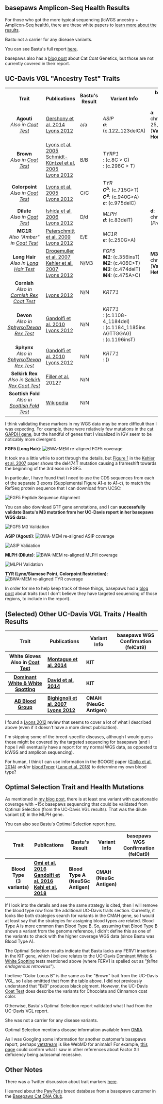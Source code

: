 basepaws Amplicon-Seq Health Results
-----------------

For those who got the more typical sequencing (lcWGS ancestry + Amplicon-Seq health), there are these white papers to [learn more about the results](https://www.basepaws.com/wp-content/uploads/2019/09/Feline-Health-Markers.pdf).

Bastu not a carrier for any disease variants.

You can see Bastu's full report [here](https://github.com/cwarden45/Bastu_Cat_Genome/blob/master/Bastu_basepaws_lcWGS%2BAmpliconSeq_200108.pdf).

basepaws also has a [blog post](https://www.basepaws.com/blog/cat-coat-genetics/) about Cat Coat Genetics, but those are not currently covered in their report.

UC-Davis VGL "Ancestry Test" Traits
-----------------

<table>
  <tbody>
    <tr>
      <th align="center">Trait</th>
      <th align="center">Publications</th>
      <th align="center">Bastu's Result</th>
	<th align="center">Variant Info</th>
	<th align="center">basepaws WGS Confirmation</br>(felCat9)</th>
    </tr>
    <tr>
	    <td align="center"><b>Agouti</b><br><i>Also in <a href="https://www.vgl.ucdavis.edu/services/coatcolorcat.php">Coat Test</a></i></td>
      <td align="left"><a href="https://www.ncbi.nlm.nih.gov/pubmed/25143047">Gershony et al. 2014</a><br><a href="https://www.ncbi.nlm.nih.gov/pmc/articles/PMC3541004/">Lyons 2012</a></td>
      <td align="left">a/a</td>
	  <td align="left"><i>ASIP </i><br><i><b>a</b>: </i>(c.122_123delCA)</td>
	  <td align="left"><b>a</b>: chrA3:25,086,566-25,086,567 (<b>Validated Homozygous</b>)</td>
    </tr>
    <tr>
	    <td align="center"><b>Brown</b><br><i>Also in <a href="https://www.vgl.ucdavis.edu/services/coatcolorcat.php">Coat Test</a></i></td>
      <td align="left"><a href="https://www.ncbi.nlm.nih.gov/pubmed/16104383">Lyons et al. 2005</a><br><a href="https://www.ncbi.nlm.nih.gov/pubmed/15858157">Schmidt-Küntzel et al. 2005</a><br><a href="https://www.ncbi.nlm.nih.gov/pmc/articles/PMC3541004/">Lyons 2012</a></td>
      <td align="left">B/B</td>
	  <td align="left"><i>TYRP1 </i><br><i>: </i>(c.8C > G)<br><i>: </i>(c.298C > T)</td>
	  <td align="left"></td>
    </tr>
    <tr>
	    <td align="center"><b>Colorpoint</b><br><i>Also in <a href="https://www.vgl.ucdavis.edu/services/coatcolorcat.php">Coat Test</a></i></td>
      <td align="left"><a href="https://www.ncbi.nlm.nih.gov/pubmed/15771720">Lyons et al. 2005</a><br><a href="https://www.ncbi.nlm.nih.gov/pmc/articles/PMC3541004/">Lyons 2012</a></td>
      <td align="left">C/C</td>
	<td align="left"><i>TYR </i><br><i><b>C<sup>b</sup></b>: </i>(c.715G>T)<br><i><b>C<sup>S</sup></b>: </i>(c.940G>A)<br><i><b>c</b>: </i>(c.975delC)</td>
      <td align="left"></td>
    </tr>
    <tr>
	    <td align="center"><b>Dilute</b><br><i>Also in <a href="https://www.vgl.ucdavis.edu/services/coatcolorcat.php">Coat Test</a></i></td>
      <td align="left"><a href="https://www.ncbi.nlm.nih.gov/pubmed/16860533">Ishida et al. 2006</a><br><a href="https://www.ncbi.nlm.nih.gov/pmc/articles/PMC3541004/">Lyons 2012</a></td>
      <td align="left">D/d</td>
	  <td align="left"><i>MLPH </i><br><i><b>d</b>: </i>(c.83delT)</td>
	    <td align="left"><b>d</b>: chrC1:219,396,820 (<i>Present in <b>1</b> Read</i>)</td>
    </tr>
    <tr>
	    <td align="center"><b>MC1R</b><br><i>Also "Amber" in <a href="https://www.vgl.ucdavis.edu/services/coatcolorcat.php">Coat Test</a></i></td>
      <td align="left"><a href="https://www.ncbi.nlm.nih.gov/pubmed/19422360">Peterschmitt et al. 2009</a><br><a href="https://www.ncbi.nlm.nih.gov/pmc/articles/PMC3541004/">Lyons 2012</a></td>
      <td align="left">E/E</td>
	  <td align="left"><i>MC1R </i><br><i><b>e</b>: </i>(c.250G>A)</td>
	  <td align="left"></td>
    </tr>
    <tr>
	    <td align="center"><b>Long Hair</b><br><i>Also in <a href="https://www.vgl.ucdavis.edu/services/cat/CatLongHair.php">Long Hair Test</a></i></td>
      <td align="left"><a href="https://www.ncbi.nlm.nih.gov/pubmed/17433015">Drogemuller et al. 2007</a><br><a href="https://www.ncbi.nlm.nih.gov/pubmed/17767004">Kehler et al. 2007</a><br><a href="https://www.ncbi.nlm.nih.gov/pmc/articles/PMC3541004/">Lyons 2012</a></td>
      <td align="left">N/M3</td>
	  <td align="left"><i>FGF5</i><br><i><b>M1</b>: </i>(c.356insT)<br><i><b>M2</b>: </i>(c.406C>T)<br><i><b>M3</b>: </i>(c.474delT)<br><i><b>M4</b>: </i>(c.475A>C)</td>
	    <td align="left"><b>M3</b>: chrB1:142,165,953 (<b>Validated Heterozygous</b>)</td>
    </tr>
    <tr>
	    <td align="center"><b>Cornish</b><br><i>Also in <a href="https://www.vgl.ucdavis.edu/services/cat/CornishRex.php">Cornish Rex Coat Test</a></i></td>
      <td align="left"><br><a href="https://www.ncbi.nlm.nih.gov/pmc/articles/PMC3541004/">Lyons 2012</a></td>
      <td align="left">N/N</td>
      <td align="left"><i>KRT71 </i></td>
      <td align="left"></td>
    </tr>
    <tr>
	    <td align="center"><b>Devon</b><br><i>Also in <a href="https://www.vgl.ucdavis.edu/services/cat/SphynxDevonRexCoat.php">Sphynx/Devon Rex Test</a></i></td>
      <td align="left"><a href="https://www.ncbi.nlm.nih.gov/pubmed/20953787">Gandolfi et al. 2010</a><br><a href="https://www.ncbi.nlm.nih.gov/pmc/articles/PMC3541004/">Lyons 2012</a></td>
      <td align="left">N/N</td>
	  <td align="left"><i>KRT71 </i><br><i>: </i>(c.1108-4_1184del)<br><i>: </i>(c.1184_1185ins AGTTGGAG)<br><i>: </i>(c.1196insT)</td>
	  <td align="left"></td>
    </tr>
    <tr>
	    <td align="center"><b>Sphynx</b><br><i>Also in <a href="https://www.vgl.ucdavis.edu/services/cat/SphynxDevonRexCoat.php">Sphynx/Devon Rex Test</a></i></td>
      <td align="left"><a href="https://www.ncbi.nlm.nih.gov/pubmed/20953787">Gandolfi et al. 2010</a><br><a href="https://www.ncbi.nlm.nih.gov/pmc/articles/PMC3541004/">Lyons 2012</a></td>
      <td align="left">N/N</td>
	  <td align="left"><i>KRT71 </i><br><i>: </i>()</td>
	  <td align="left"></td>
    </tr>
    <tr>
	    <td align="center"><b>Selkirk Rex</b><br><i>Also in <a href="https://www.vgl.ucdavis.edu/services/cat/SelkirkRex.php">Selkirk Rex Coat Test</a></i></td>
      <td align="left"><a href="https://www.ncbi.nlm.nih.gov/pmc/articles/PMC3695623/">Filler et al. 2012?</a></td>
      <td align="left">N/N</td>
	  <td align="left"></td>
	  <td align="left"></td>
    </tr>
    <tr>
	    <td align="center"><b>Scottish Fold</b><br><i>Also in <a href="https://www.vgl.ucdavis.edu/services/ScottishFold.php">Scottish Fold Test</a></i></td>
      <td align="left"><a href="https://en.wikipedia.org/wiki/Scottish_Fold">Wikipedia</a></td>
      <td align="left">N/N</td>
	  <td align="left"></td>
	  <td align="left"></td>
    </tr>
</tbody>
</table>

I think validating these markers in my WGS data may be more difficult than I was expecting.  For example, there were relatively few mutations in the [cat GAPDH gene](https://github.com/cwarden45/Bastu_Cat_Genome/blob/master/Basepaws_Notes/IGV_BWA-MEM_Realign_Coverage_GAPDH.PNG), but the handful of genes that I visualized in IGV seem to be noticably more divergent:

**FGF5 (Long Hair)**:
![BWA-MEM re-aligned FGF5 coverage](FGF5_LongHair.png "coverage in cat FGF5 gene")

It took me a little while to sort through the details, but [Figure 1](https://www.ncbi.nlm.nih.gov/pmc/articles/PMC3756544/figure/F1/) in the [Kehler et al. 2007](https://www.ncbi.nlm.nih.gov/pubmed/17767004) paper shows the del474T mutation causing a frameshift towards the beginning of the 3rd exon in FGF5.

In particular, I have found that I need to use the CDS sequences from each of the separate 3 exons (Supplemental Figure A1-a to A1-c), to match the RefSeq protein sequence that I can download from UCSC:

![FGF5 Peptide Sequence Alignment](FGF5_ClustalOmega.PNG "FGF5 Peptide Sequence Alignment")

You can also download GTF gene annotations, and I can **successfully validate Bastu's M3 mutation from her UC-Davis report in her basepaws WGS data**:

![FGF5 M3 Validation](Bastu_M3_Validation.png "FGF5 M3 Validation")

**ASIP (Agouti)**:
![BWA-MEM re-aligned ASIP coverage](ASIP_Agouti.png "coverage in cat ASIP gene")

![ASIP Validation](Bastu_ASIP_Validation.png "ASIP Validation")

**MLPH (Dilute)**:
![BWA-MEM re-aligned MLPH coverage](FGF5_LongHair.png "coverage in cat MLPH gene")

![MLPH Validation](Bastu_MLPH_Validation.png "ASIP Partial Validation")

**TYR (Lynx/Siamese Point, Colorpoint Restriction)**:
![BWA-MEM re-aligned TYR coverage](TYR_Colorpoint.png "coverage in cat TYR gene")

In order for me to help keep track of these things, basepaws had a [blog post](https://www.basepaws.com/blog/cat-coat-genetics/) about traits (but I don't believe they have targeted sequencing of those regions, to include in the report).

(Selected) Other UC-Davis VGL Traits / Health Results
-----------------

<table>
  <tbody>
    <tr>
	<th align="center">Trait</th>
	<th align="center">Publications</th>
	<th align="center">Variant Info</th>
	<th align="center">basepaws WGS Confirmation</br>(felCat9)</th>
    </tr>
    <tr>
	<th align="center">White Gloves<br>Also in <a href="https://www.vgl.ucdavis.edu/services/coatcolorcat.php">Coat Test</a></th>
	<th align="left"><a href="https://www.ncbi.nlm.nih.gov/pubmed/25385592">Montague et al. 2014</a></th>
	<th align="left">KIT</th>
	<th align="left"></th>
    </tr>
    <tr>
	 <th align="center"><a href="https://www.vgl.ucdavis.edu/services/cat/DominantWhite.php">Dominant White & White Spotting</a></th>
	<th align="left"><a href="https://www.ncbi.nlm.nih.gov/pubmed/25085922">David et al. 2014</a></th>
	<th align="left">KIT</th>
	<th align="left"></th>
    </tr>
    <tr>
	<th align="center"><a href="https://www.vgl.ucdavis.edu/services/abblood.php">AB Blood Group</a></th>
	<th align="left"><a href="https://bmcgenet.biomedcentral.com/articles/10.1186/1471-2156-8-27">Bighignoli et al. 2007</a><br><a href="https://www.ncbi.nlm.nih.gov/pmc/articles/PMC3541004/">Lyons 2012</a></th>
	<th align="left">CMAH</br>(NeuGc Antigen)</th>
	<th align="left"></th>
    </tr>
</tbody>
</table>

I found a [Lyons 2012](https://www.ncbi.nlm.nih.gov/pmc/articles/PMC3541004/) review that seems to cover a lot of what I described above (even if it doesn't have a more direct publication).

I'm skipping some of the breed-specific diseases, although I would guess those might be covered by the targeted sequencing for basepaws (and I hope I will eventually have a report for my normal WGS data, as opposted to lcWGS and amplicon sequencing).

For human, I think I can use information in the BOOGIE paper ([Giollo et al. 2014](https://journals.plos.org/plosone/article?id=10.1371/journal.pone.0124579)) and/or [bloodTyper](https://bitbucket.org/lucare/bloodtyper/src/master/) ([Lane et al. 2018](https://www.ncbi.nlm.nih.gov/pubmed/29780001)) to determine my own blood type?

Optimal Selection Trait and Health Mutations
-----------------

As mentioned in [my blog post](http://cdwscience.blogspot.com/2019/12/review-of-results-data-from-3-cat-dna.html), there is at least one variant with questionable coverage with ~15x basepaws sequencing that could be validated from Optimal Selection (from the UC-Davis VGL results).  That was the dilute variant (d) in the MLPH gene.

You can also see Bastu's Optimal Selection report [here](https://github.com/cwarden45/Bastu_Cat_Genome/blob/master/Bastu_OptimalSelection_Report.pdf).

<table>
  <tbody>
    <tr>
	<th align="center">Trait</th>
	<th align="center">Publications</th>
	<th align="center">Bastu's Result</th>
	<th align="center">Variant Info</th>
	<th align="center">basepaws WGS Confirmation</br>(felCat9)</th>
    </tr>
    <tr>
	<th align="center">Blood Type</br>(3 variants)</th>
	<th align="left"><a href="https://www.ncbi.nlm.nih.gov/pubmed/27755584">Omi et al. 2016</a><br><a href="https://www.ncbi.nlm.nih.gov/pubmed/27171395">Gandolfi et al. 2016</a><br><a href="https://www.ncbi.nlm.nih.gov/pubmed/30235335">Kehl et al. 2018</a></th>
	<th align="left">Blood Type A</br>(Neu5Gc Antigen)</th>
	<th align="left">CMAH</br>(NeuGc Antigen)</th>
	<th align="left"></th>
    </tr>
</tbody>
</table>

If I look into the details and see the same strategy is cited, then I will remove the blood type row from the additional UC-Davis traits section.  Currently, it looks like both strategies search for variants in the CMAH gene, so I would at least say that the strategies for assigning blood types are related.  Blood Type A is more common than Blood Type B.  So, assuming that Blood Type B shows a variant from the genome reference, I didn't define this as one of the variants to check with the higher coverage WGS data (since Bastu was Blood Type A).

The Optimal Selection results indicate that Bastu lacks any FERV1 insertions in the KIT gene, which I believe relates to the UC-Davis <a href="https://www.vgl.ucdavis.edu/services/cat/DominantWhite.php">Dominant White & White Spotting</a> tests mentioned above (where FERV1 is spelled out as "*feline endogenous retrovirus*").

I believe "Color Locus B" is the same as the "Brown" trait from the UC-Davis VGL, so I also omittted that from the table above.  I did not previously understand that "B/B" produces black pigment.  However, the UC-Davis [Coat Test](https://www.vgl.ucdavis.edu/services/coatcolorcat.php) does describe the variants for Chocolate and Cinnamon coat color.

Otherwise, Bastu's Optimal Selection report validated what I had from the UC-Davis VGL report.

She was not a carrier for any disease variants.

Optimal Selection mentions disease information available from [OMIA](https://omia.org/home/).

As I was Googling some information for another customer's basepaws report, perhaps [vetstream](https://www.vetstream.com/) is like WebMD for animals?  For example, [this page](https://www.vetstream.com/treat/felis/diseases/factor-xii-deficiency) could confirm what I saw in other references about Factor XII deficiency being autosomal recessive. 

Other Notes
-----------------
There was a Twitter discussion about trait markers [here](https://twitter.com/esummerbell/status/1214252394223218688).

I learned about the [PawPeds](https://pawpeds.com/?fbclid=IwAR3gXv9rGaC2y5_qA_rKuamyjdEms5QK-435OxrZOAUMPymWFh0XLfKCYz8) breed database from a basepaws customer in the [Basepaws Cat DNA Club](https://www.facebook.com/groups/BasepawsCatDNAClub/).
